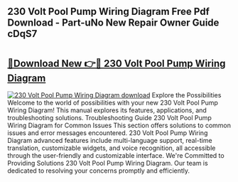 ## 230 Volt Pool Pump Wiring Diagram Free Pdf Download - Part-uNo New Repair Owner Guide cDqS7

# <h2><a href="http://dfqqd4.blite.top/?on=230+Volt+Pool+Pump+Wiring+Diagram">🔗Download New 👉🔴 230 Volt Pool Pump Wiring Diagram</a></h2>

[![230 Volt Pool Pump Wiring Diagram download](https://i.imgur.com/lujVjoI.png)](http://dfqqd4.blite.top/?on=230+Volt+Pool+Pump+Wiring+Diagram)
Explore the Possibilities Welcome to the world of possibilities with your new 230 Volt Pool Pump Wiring Diagram! This manual explores its features, applications, and troubleshooting solutions. Troubleshooting Guide 230 Volt Pool Pump Wiring Diagram for Common Issues This section offers solutions to common issues and error messages encountered. 230 Volt Pool Pump Wiring Diagram advanced features include multi-language support, real-time translation, customizable widgets, and voice recognition, all accessible through the user-friendly and customizable interface. We're Committed to Providing Solutions 230 Volt Pool Pump Wiring Diagram. Our team is dedicated to resolving your concerns promptly and efficiently.
